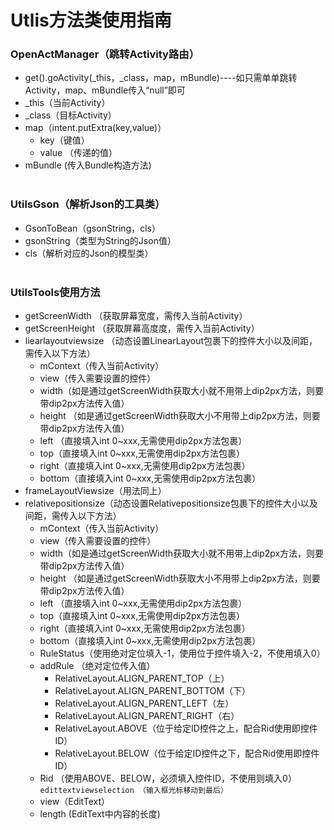 # Utlis方法类使用指南
### OpenActManager（跳转Activity路由）
* get().goActivity(_this，_class，map，mBundle)----如只需单单跳转Activity，map、mBundle传入“null”即可
* _this（当前Activity）
* _class（目标Activity）
* map（intent.putExtra(key,value)）
  * key（键值）
  * value （传递的值）
* mBundle (传入Bundle构造方法)
<br><br>
### UtilsGson（解析Json的工具类）
* GsonToBean（gsonString，cls）
* gsonString（类型为String的Json值）
* cls（解析对应的Json的模型类）
<br><br>
### UtilsTools使用方法
* getScreenWidth （获取屏幕宽度，需传入当前Activity）<br>
* getScreenHeight （获取屏幕高度度，需传入当前Activity）<br>
* liearlayoutviewsize （动态设置LinearLayout包裹下的控件大小以及间距，需传入以下方法）
  * mContext（传入当前Activity）
  * view（传入需要设置的控件）
  * width（如是通过getScreenWidth获取大小就不用带上dip2px方法，则要带dip2px方法传入值）
  * height （如是通过getScreenWidth获取大小不用带上dip2px方法，则要带dip2px方法传入值）
  * left （直接填入int 0~xxx,无需使用dip2px方法包裹）
  * top（直接填入int 0~xxx,无需使用dip2px方法包裹）
  * right（直接填入int 0~xxx,无需使用dip2px方法包裹）
  * bottom（直接填入int 0~xxx,无需使用dip2px方法包裹）
* frameLayoutViewsize（用法同上）
* relativepositionsize（动态设置Relativepositionsize包裹下的控件大小以及间距，需传入以下方法）
  * mContext（传入当前Activity）
  * view（传入需要设置的控件）
  * width（如是通过getScreenWidth获取大小就不用带上dip2px方法，则要带dip2px方法传入值）
  * height （如是通过getScreenWidth获取大小不用带上dip2px方法，则要带dip2px方法传入值）
  * left （直接填入int 0~xxx,无需使用dip2px方法包裹）
  * top（直接填入int 0~xxx,无需使用dip2px方法包裹）
  * right（直接填入int 0~xxx,无需使用dip2px方法包裹）
  * bottom（直接填入int 0~xxx,无需使用dip2px方法包裹）
  * RuleStatus（使用绝对定位填入-1，使用位于控件填入-2，不使用填入0）
  * addRule （绝对定位传入值）
    * RelativeLayout.ALIGN_PARENT_TOP（上）
    * RelativeLayout.ALIGN_PARENT_BOTTOM（下）
    * RelativeLayout.ALIGN_PARENT_LEFT（左）
    * RelativeLayout.ALIGN_PARENT_RIGHT（右）
    * RelativeLayout.ABOVE（位于给定ID控件之上，配合Rid使用即控件ID）
    * RelativeLayout.BELOW（位于给定ID控件之下，配合Rid使用即控件ID）
  * Rid （使用ABOVE、BELOW，必须填入控件ID，不使用则填入0）
`edittextviewselection （输入框光标移动到最后）`
  * view（EditText）
  * length (EditText中内容的长度)
